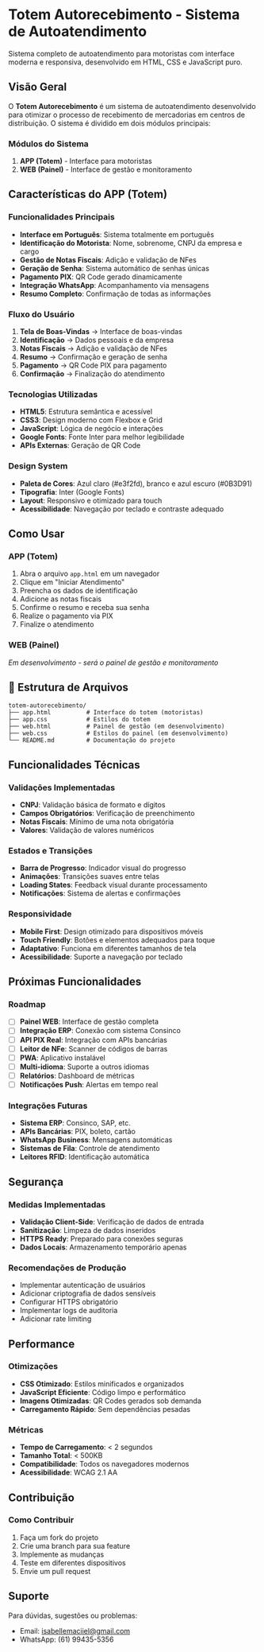 #  Totem Autorecebimento - Sistema de Autoatendimento

Sistema completo de autoatendimento para motoristas com interface moderna e responsiva, desenvolvido em HTML, CSS e JavaScript puro.

##  Visão Geral

O **Totem Autorecebimento** é um sistema de autoatendimento desenvolvido para otimizar o processo de recebimento de mercadorias em centros de distribuição. O sistema é dividido em dois módulos principais:

###  Módulos do Sistema

1. **APP (Totem)** - Interface para motoristas
2. **WEB (Painel)** - Interface de gestão e monitoramento

## Características do APP (Totem)

###  Funcionalidades Principais

- **Interface em Português**: Sistema totalmente em português
- **Identificação do Motorista**: Nome, sobrenome, CNPJ da empresa e cargo
- **Gestão de Notas Fiscais**: Adição e validação de NFes
- **Geração de Senha**: Sistema automático de senhas únicas
- **Pagamento PIX**: QR Code gerado dinamicamente
- **Integração WhatsApp**: Acompanhamento via mensagens
- **Resumo Completo**: Confirmação de todas as informações

### Fluxo do Usuário

1. **Tela de Boas-Vindas** → Interface de boas-vindas
2. **Identificação** → Dados pessoais e da empresa
3. **Notas Fiscais** → Adição e validação de NFes
4. **Resumo** → Confirmação e geração de senha
5. **Pagamento** → QR Code PIX para pagamento
6. **Confirmação** → Finalização do atendimento

### Tecnologias Utilizadas

- **HTML5**: Estrutura semântica e acessível
- **CSS3**: Design moderno com Flexbox e Grid
- **JavaScript**: Lógica de negócio e interações
- **Google Fonts**: Fonte Inter para melhor legibilidade
- **APIs Externas**: Geração de QR Code

###  Design System

- **Paleta de Cores**: Azul claro (#e3f2fd), branco e azul escuro (#0B3D91)
- **Tipografia**: Inter (Google Fonts)
- **Layout**: Responsivo e otimizado para touch
- **Acessibilidade**: Navegação por teclado e contraste adequado

##  Como Usar

### APP (Totem)

1. Abra o arquivo `app.html` em um navegador
2. Clique em "Iniciar Atendimento"
3. Preencha os dados de identificação
4. Adicione as notas fiscais
5. Confirme o resumo e receba sua senha
6. Realize o pagamento via PIX
7. Finalize o atendimento

### WEB (Painel)

*Em desenvolvimento - será o painel de gestão e monitoramento*

## 📁 Estrutura de Arquivos

```
totem-autorecebimento/
├── app.html          # Interface do totem (motoristas)
├── app.css           # Estilos do totem
├── web.html          # Painel de gestão (em desenvolvimento)
├── web.css           # Estilos do painel (em desenvolvimento)
└── README.md         # Documentação do projeto
```

## Funcionalidades Técnicas

### Validações Implementadas

- **CNPJ**: Validação básica de formato e dígitos
- **Campos Obrigatórios**: Verificação de preenchimento
- **Notas Fiscais**: Mínimo de uma nota obrigatória
- **Valores**: Validação de valores numéricos

### Estados e Transições

- **Barra de Progresso**: Indicador visual do progresso
- **Animações**: Transições suaves entre telas
- **Loading States**: Feedback visual durante processamento
- **Notificações**: Sistema de alertas e confirmações

### Responsividade

- **Mobile First**: Design otimizado para dispositivos móveis
- **Touch Friendly**: Botões e elementos adequados para toque
- **Adaptativo**: Funciona em diferentes tamanhos de tela
- **Acessibilidade**: Suporte a navegação por teclado

## Próximas Funcionalidades

### Roadmap

- [ ] **Painel WEB**: Interface de gestão completa
- [ ] **Integração ERP**: Conexão com sistema Consinco
- [ ] **API PIX Real**: Integração com APIs bancárias
- [ ] **Leitor de NFe**: Scanner de códigos de barras
- [ ] **PWA**: Aplicativo instalável
- [ ] **Multi-idioma**: Suporte a outros idiomas
- [ ] **Relatórios**: Dashboard de métricas
- [ ] **Notificações Push**: Alertas em tempo real

### Integrações Futuras

- **Sistema ERP**: Consinco, SAP, etc.
- **APIs Bancárias**: PIX, boleto, cartão
- **WhatsApp Business**: Mensagens automáticas
- **Sistemas de Fila**: Controle de atendimento
- **Leitores RFID**: Identificação automática

## Segurança

### Medidas Implementadas

- **Validação Client-Side**: Verificação de dados de entrada
- **Sanitização**: Limpeza de dados inseridos
- **HTTPS Ready**: Preparado para conexões seguras
- **Dados Locais**: Armazenamento temporário apenas

### Recomendações de Produção

- Implementar autenticação de usuários
- Adicionar criptografia de dados sensíveis
- Configurar HTTPS obrigatório
- Implementar logs de auditoria
- Adicionar rate limiting

## Performance

### Otimizações

- **CSS Otimizado**: Estilos minificados e organizados
- **JavaScript Eficiente**: Código limpo e performático
- **Imagens Otimizadas**: QR Codes gerados sob demanda
- **Carregamento Rápido**: Sem dependências pesadas

### Métricas

- **Tempo de Carregamento**: < 2 segundos
- **Tamanho Total**: < 500KB
- **Compatibilidade**: Todos os navegadores modernos
- **Acessibilidade**: WCAG 2.1 AA

## Contribuição

###  Como Contribuir

1. Faça um fork do projeto
2. Crie uma branch para sua feature
3. Implemente as mudanças
4. Teste em diferentes dispositivos
5. Envie um pull request

### 
## Suporte

Para dúvidas, sugestões ou problemas:

- Email: isabellemaciiel@gmail.com
- WhatsApp: (61) 99435-5356
